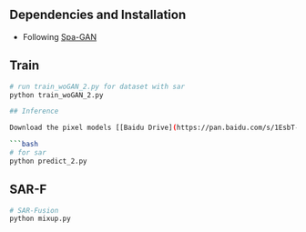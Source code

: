 ## Dependencies and Installation

- Following [Spa-GAN](https://github.com/Penn000/SpA-GAN_for_cloud_removal)

## Train

```bash
# run train_woGAN_2.py for dataset with sar
python train_woGAN_2.py

## Inference

Download the pixel models [[Baidu Drive](https://pan.baidu.com/s/1EsbT-3bQKbBug7LPshAnnw)] (code:1234) and run the inference code.

```bash
# for sar
python predict_2.py
```

## SAR-F

```bash
# SAR-Fusion
python mixup.py
```

